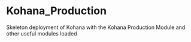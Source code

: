 Kohana_Production
=================

Skeleton deployment of Kohana with the Kohana Production Module and other useful modules loaded
